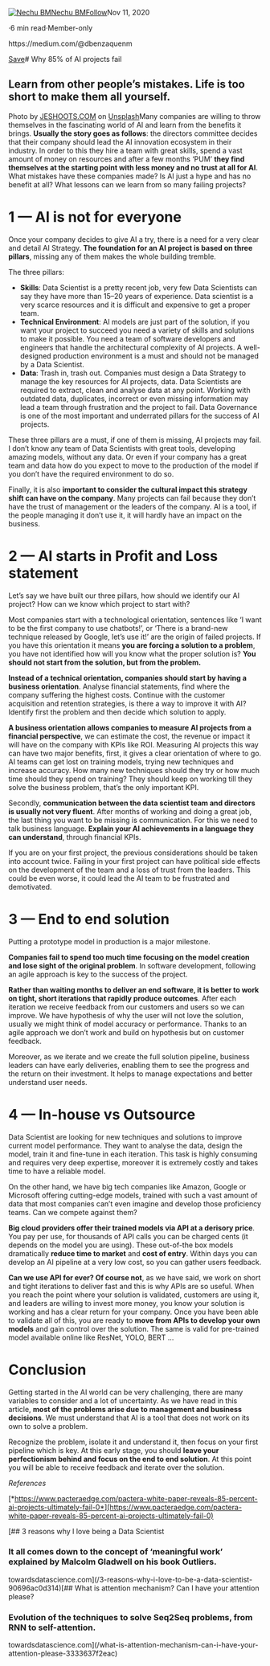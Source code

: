 [![Nechu BM](https://miro.medium.com/fit/c/96/96/1*8dA0buqt7V7Up7fp7RUL5g.png)](https://medium.com/@dbenzaquenm?source=post_page-----2c85cdd4bf45--------------------------------)[Nechu BM](https://medium.com/@dbenzaquenm?source=post_page-----2c85cdd4bf45--------------------------------)[Follow](https://medium.com/m/signin?actionUrl=https%3A%2F%2Fmedium.com%2F_%2Fsubscribe%2Fuser%2F56da16d481ba&operation=register&redirect=https%3A%2F%2Ftowardsdatascience.com%2Fwhy-85-of-ai-projects-fail-2c85cdd4bf45&user=Nechu+BM&userId=56da16d481ba&source=post_page-56da16d481ba----2c85cdd4bf45---------------------follow_byline-----------)Nov 11, 2020

·6 min read·Member-only

<person role="Data scientist">
https://medium.com/@dbenzaquenm
</person>

[Save](https://medium.com/m/signin?actionUrl=https%3A%2F%2Fmedium.com%2F_%2Fbookmark%2Fp%2F2c85cdd4bf45&operation=register&redirect=https%3A%2F%2Ftowardsdatascience.com%2Fwhy-85-of-ai-projects-fail-2c85cdd4bf45&source=--------------------------bookmark_header-----------)# Why 85% of AI projects fail

## Learn from other people’s mistakes. Life is too short to make them all yourself.

![]()Photo by [JESHOOTS.COM](https://unsplash.com/@jeshoots?utm_source=unsplash&utm_medium=referral&utm_content=creditCopyText) on [Unsplash](https://unsplash.com/?utm_source=unsplash&utm_medium=referral&utm_content=creditCopyText)Many companies are willing to throw themselves in the fascinating world of AI and learn from the benefits it brings. **Usually the story goes as follows**: the directors committee decides that their company should lead the AI innovation ecosystem in their industry. In order to this they hire a team with great skills, spend a vast amount of money on resources and after a few months ‘PUM’ **they find themselves at the starting point with less money and no trust at all for AI**. What mistakes have these companies made? Is AI just a hype and has no benefit at all? What lessons can we learn from so many failing projects?

# 1 — AI is not for everyone

Once your company decides to give AI a try, there is a need for a very clear and detail AI Strategy. **The foundation for an AI project is based on three pillars**, missing any of them makes the whole building tremble.

The three pillars:

* **Skills**: Data Scientist is a pretty recent job, very few Data Scientists can say they have more than 15–20 years of experience. Data scientist is a very scarce resources and it is difficult and expensive to get a proper team.
* **Technical Environment**: AI models are just part of the solution, if you want your project to succeed you need a variety of skills and solutions to make it possible. You need a team of software developers and engineers that handle the architectural complexity of AI projects. A well-designed production environment is a must and should not be managed by a Data Scientist.
* **Data**: Trash in, trash out. Companies must design a Data Strategy to manage the key resources for AI projects, data. Data Scientists are required to extract, clean and analyse data at any point. Working with outdated data, duplicates, incorrect or even missing information may lead a team through frustration and the project to fail. Data Governance is one of the most important and underrated pillars for the success of AI projects.

These three pillars are a must, if one of them is missing, AI projects may fail. I don’t know any team of Data Scientists with great tools, developing amazing models, without any data. Or even if your company has a great team and data how do you expect to move to the production of the model if you don’t have the required environment to do so.

Finally, it is also **important to consider the cultural impact this strategy shift can have on the company**. Many projects can fail because they don’t have the trust of management or the leaders of the company. AI is a tool, if the people managing it don’t use it, it will hardly have an impact on the business.

# **2 — AI starts in Profit and Loss statement**

Let’s say we have built our three pillars, how should we identify our AI project? How can we know which project to start with?

Most companies start with a technological orientation, sentences like ‘I want to be the first company to use chatbots!’, or ‘There is a brand-new technique released by Google, let’s use it!’ are the origin of failed projects. If you have this orientation it means **you are forcing a solution to a problem**, you have not identified how will you know what the proper solution is? **You should not start from the solution, but from the problem.**

**Instead of a technical orientation, companies should start by having a business orientation**. Analyse financial statements, find where the company suffering the highest costs. Continue with the customer acquisition and retention strategies, is there a way to improve it with AI? Identify first the problem and then decide which solution to apply.


**A business orientation allows companies to measure AI projects from a financial perspective**, we can estimate the cost, the revenue or impact it will have on the company with KPIs like ROI. Measuring AI projects this way can have two major benefits, first, it gives a clear orientation of where to go. AI teams can get lost on training models, trying new techniques and increase accuracy. <quote label="metrics">How many new techniques should they try or how much time should they spend on training? They should keep on working till they solve the business problem, that’s the only important KPI.</quote>

Secondly, **communication between the data scientist team and directors is usually not very fluent**. After months of working and doing a great job, the last thing you want to be missing is communication. For this we need to talk business language. **Explain your AI achievements in a language they can understand**, through financial KPIs.

If you are on your first project, the previous considerations should be taken into account twice. Failing in your first project can have political side effects on the development of the team and a loss of trust from the leaders. This could be even worse, it could lead the AI team to be frustrated and demotivated.

# **3 — End to end solution**

Putting a prototype model in production is a major milestone.

**Companies fail to spend too much time focusing on the model creation and lose sight of the original problem**. In software development, following an agile approach is key to the success of the project.

**Rather than waiting months to deliver an end software, it is better to work on tight, short iterations that rapidly produce outcomes**. After each iteration we receive feedback from our customers and users so we can improve. We have hypothesis of why the user will not love the solution, usually we might think of model accuracy or performance. Thanks to an agile approach we don’t work and build on hypothesis but on customer feedback.

Moreover, as we iterate and we create the full solution pipeline, business leaders can have early deliveries, enabling them to see the progress and the return on their investment. It helps to manage expectations and better understand user needs.

# 4 — In-house vs Outsource

Data Scientist are looking for new techniques and solutions to improve current model performance. They want to analyse the data, design the model, train it and fine-tune in each iteration. This task is highly consuming and requires very deep expertise, moreover it is extremely costly and takes time to have a reliable model.

On the other hand, we have big tech companies like Amazon, Google or Microsoft offering cutting-edge models, trained with such a vast amount of data that most companies can’t even imagine and develop those proficiency teams. Can we compete against them?

**Big cloud providers offer their trained models via API at a derisory price**. You pay per use, for thousands of API calls you can be charged cents (it depends on the model you are using). These out-of-the box models dramatically **reduce time to market** and **cost of entry**. Within days you can develop an AI pipeline at a very low cost, so you can gather users feedback.

**Can we use API for ever? Of course not**, as we have said, we work on short and tight iterations to deliver fast and this is why APIs are so useful. When you reach the point where your solution is validated, customers are using it, and leaders are willing to invest more money, you know your solution is working and has a clear return for your company. Once you have been able to validate all of this, you are ready to **move from APIs to develop your own models** and gain control over the solution. The same is valid for pre-trained model available online like ResNet, YOLO, BERT …

# Conclusion

Getting started in the AI world can be very challenging, there are many variables to consider and a lot of uncertainty. As we have read in this article, **most of the problems arise due to management and business decisions**. We must understand that AI is a tool that does not work on its own to solve a problem.

Recognize the problem, isolate it and understand it, then focus on your first pipeline which is key. At this early stage, you should **leave your perfectionism behind and focus on the end to end solution**. At this point you will be able to receive feedback and iterate over the solution.

*References*

[*https://www.pacteraedge.com/pactera-white-paper-reveals-85-percent-ai-projects-ultimately-fail-0*](https://www.pacteraedge.com/pactera-white-paper-reveals-85-percent-ai-projects-ultimately-fail-0)

[## 3 reasons why I love being a Data Scientist

### It all comes down to the concept of ‘meaningful work’ explained by Malcolm Gladwell on his book Outliers.

towardsdatascience.com](/3-reasons-why-i-love-to-be-a-data-scientist-90696ac0d314)[## What is attention mechanism? Can I have your attention please?

### Evolution of the techniques to solve Seq2Seq problems, from RNN to self-attention.

towardsdatascience.com](/what-is-attention-mechanism-can-i-have-your-attention-please-3333637f2eac)
